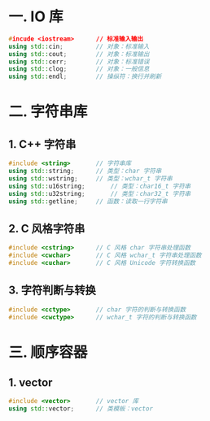 # 一. IO 库

```c++
#incude <iostream>		// 标准输入输出
using std::cin;			// 对象：标准输入
using std::cout;		// 对象：标准输出
using std::cerr;		// 对象：标准错误
using std::clog;		// 对象：一般信息
using std::endl;		// 操纵符：换行并刷新
```



# 二. 字符串库

## 1. C++ 字符串

```c++
#include <string>		// 字符串库
using std::string;		// 类型：char 字符串
using std::wstring;		// 类型：wchar_t 字符串
using std::u16string;		// 类型：char16_t 字符串
using std::u32string;		// 类型：char32_t 字符串
using std::getline;		// 函数：读取一行字符串
```



## 2. C 风格字符串

```c++
#include <cstring>		// C 风格 char 字符串处理函数
#include <cwchar>		// C 风格 wchar_t 字符串处理函数
#include <cuchar>		// C 风格 Unicode 字符转换函数
```



## 3. 字符判断与转换

```c++
#include <cctype>		// char 字符的判断与转换函数
#include <cwctype>		// wchar_t 字符的判断与转换函数
```



# 三. 顺序容器

## 1. vector

```c++
#include <vector>		// vector 库
using std::vector;		// 类模板：vector
```

